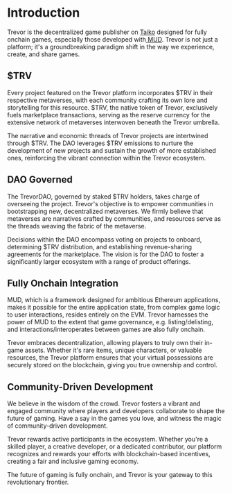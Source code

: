 # Introduction

Trevor is the decentralized game publisher on [Taiko](https://taiko.xyz/) designed for fully onchain games, especially those developed with[ MUD](https://mud.dev/). Trevor is not just a platform; it's a groundbreaking paradigm shift in the way we experience, create, and share games.

## $TRV

Every project featured on the Trevor platform incorporates $TRV in their respective metaverses, with each community crafting its own lore and storytelling for this resource. $TRV, the native token of Trevor, exclusively fuels marketplace transactions, serving as the reserve currency for the extensive network of metaverses interwoven beneath the Trevor umbrella.

The narrative and economic threads of Trevor projects are intertwined through $TRV. The DAO leverages $TRV emissions to nurture the development of new projects and sustain the growth of more established ones, reinforcing the vibrant connection within the Trevor ecosystem.

## DAO Governed

The TrevorDAO, governed by staked $TRV holders, takes charge of overseeing the project. Trevor's objective is to empower communities in bootstrapping new, decentralized metaverses. We firmly believe that metaverses are narratives crafted by communities, and resources serve as the threads weaving the fabric of the metaverse.

Decisions within the DAO encompass voting on projects to onboard, determining $TRV distribution, and establishing revenue-sharing agreements for the marketplace. The vision is for the DAO to foster a significantly larger ecosystem with a range of product offerings.

## Fully Onchain Integration

MUD, which is a framework designed for ambitious Ethereum applications, makes it possible for the entire application state, from complex game logic to user interactions, resides entirely on the EVM. Trevor harnesses the power of MUD to the extent that game governance, e.g. listing/delisting, and interactions/interoperates between games are also fully onchain.

Trevor embraces decentralization, allowing players to truly own their in-game assets. Whether it's rare items, unique characters, or valuable resources, the Trevor platform ensures that your virtual possessions are securely stored on the blockchain, giving you true ownership and control.

## Community-Driven Development

We believe in the wisdom of the crowd. Trevor fosters a vibrant and engaged community where players and developers collaborate to shape the future of gaming. Have a say in the games you love, and witness the magic of community-driven development.

Trevor rewards active participants in the ecosystem. Whether you're a skilled player, a creative developer, or a dedicated contributor, our platform recognizes and rewards your efforts with blockchain-based incentives, creating a fair and inclusive gaming economy.

The future of gaming is fully onchain, and Trevor is your gateway to this revolutionary frontier.

